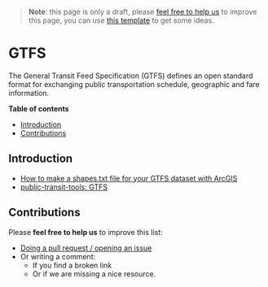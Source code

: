 > **Note**: this page is only a draft, please [feel free to help us](#contributions) to improve this page, you can use [this template](https://github.com/esri-es/awesome-arcgis/blob/master/RESOURCE_PAGE_TEMPLATE.md) to get some ideas.

# GTFS
The General Transit Feed Specification (GTFS) defines an open standard format for exchanging public transportation schedule, geographic and fare information.

<!-- START doctoc generated TOC please keep comment here to allow auto update -->
<!-- DON'T EDIT THIS SECTION, INSTEAD RE-RUN doctoc TO UPDATE -->
**Table of contents**

- [Introduction](#introduction)
- [Contributions](#contributions)

<!-- END doctoc generated TOC please keep comment here to allow auto update -->

## Introduction

* [How to make a shapes.txt file for your GTFS dataset with ArcGIS](https://blogs.esri.com/esri/arcgis/2017/07/19/how-to-make-a-shapes-txt-file-for-your-gtfs-dataset-with-arcgis/)
* [public-transit-tools: GTFS](https://github.com/Esri/public-transit-tools)


## Contributions
Please **feel free to help us** to improve this list:

* [Doing a pull request / opening an issue](https://github.com/hhkaos/awesome-arcgis#contributions)
* Or writing a comment:
  * If you find a broken link
  * Or if we are missing a nice resource.
